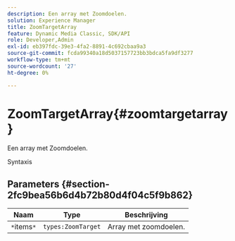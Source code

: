 ```yaml
---
description: Een array met Zoomdoelen.
solution: Experience Manager
title: ZoomTargetArray
feature: Dynamic Media Classic, SDK/API
role: Developer,Admin
exl-id: eb397fdc-39e3-4fa2-8891-4c692cbaa9a3
source-git-commit: fcda99340a18d5037157723bb3bdca5fa9df3277
workflow-type: tm+mt
source-wordcount: '27'
ht-degree: 0%

---
```


# ZoomTargetArray{#zoomtargetarray}

Een array met Zoomdoelen.

Syntaxis

## Parameters {#section-2fc9bea56b6d4b72b80d4f04c5f9b862}

| Naam | Type | Beschrijving |
|---|---|---|
| `*`items`*` | `types:ZoomTarget` | Array met zoomdoelen. |
